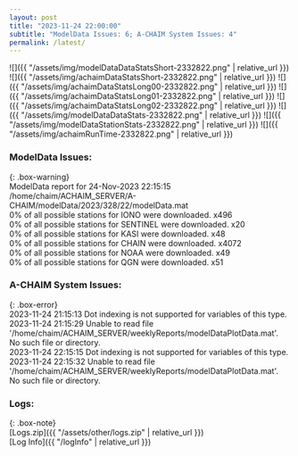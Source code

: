 ```yaml
---
layout: post
title: "2023-11-24 22:00:00"
subtitle: "ModelData Issues: 6; A-CHAIM System Issues: 4"
permalink: /latest/
---
```


![]({{ "/assets/img/modelDataDataStatsShort-2332822.png" | relative_url }})
![]({{ "/assets/img/achaimDataStatsShort-2332822.png" | relative_url }})
![]({{ "/assets/img/achaimDataStatsLong00-2332822.png" | relative_url }})
![]({{ "/assets/img/achaimDataStatsLong01-2332822.png" | relative_url }})
![]({{ "/assets/img/achaimDataStatsLong02-2332822.png" | relative_url }})
![]({{ "/assets/img/modelDataDataStats-2332822.png" | relative_url }})
![]({{ "/assets/img/modelDataStationStats-2332822.png" | relative_url }})
![]({{ "/assets/img/achaimRunTime-2332822.png" | relative_url }})


### ModelData Issues:  
  
{: .box-warning}  
 ModelData report for 24-Nov-2023 22:15:15   
 /home/chaim/ACHAIM_SERVER/A-CHAIM/modelData/2023/328/22/modelData.mat   
 0% of all possible stations for IONO were downloaded. x496   
 0% of all possible stations for SENTINEL were downloaded. x20   
 0% of all possible stations for KASI were downloaded. x48   
 0% of all possible stations for CHAIN were downloaded. x4072   
 0% of all possible stations for NOAA were downloaded. x49   
 0% of all possible stations for QGN were downloaded. x51   
  
### A-CHAIM System Issues:  
  
{: .box-error}  
2023-11-24 21:15:13 Dot indexing is not supported for variables of this type.  
2023-11-24 21:15:29 Unable to read file '/home/chaim/ACHAIM_SERVER/weeklyReports/modelDataPlotData.mat'. No such file or directory.  
2023-11-24 22:15:15 Dot indexing is not supported for variables of this type.  
2023-11-24 22:15:32 Unable to read file '/home/chaim/ACHAIM_SERVER/weeklyReports/modelDataPlotData.mat'. No such file or directory.  

### Logs:  
  
{: .box-note}  
[Logs.zip]({{ "/assets/other/logs.zip" | relative_url }})  
[Log Info]({{ "/logInfo" | relative_url }})  

